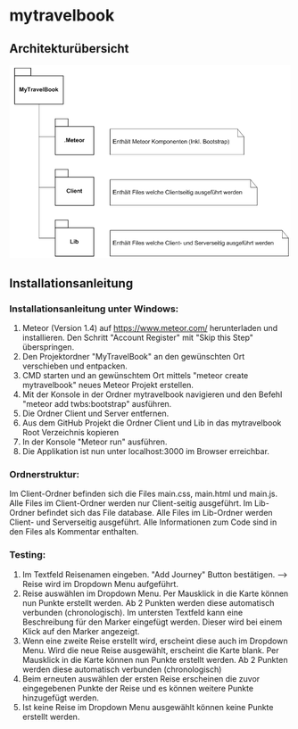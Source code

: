 # mytravelbook


## Architekturübersicht 

![Architektur](/_images/Architektur.PNG)

## Installationsanleitung
### Installationsanleitung unter Windows: 

1. Meteor (Version 1.4) auf https://www.meteor.com/ herunterladen und installieren.
Den Schritt "Account Register" mit "Skip this Step" überspringen.
2. Den Projektordner "MyTravelBook" an den gewünschten Ort verschieben und entpacken.
3. CMD starten und an gewünschtem Ort mittels "meteor create mytravelbook" neues Meteor Projekt erstellen.
4. Mit der Konsole in der Ordner mytravelbook navigieren und den Befehl "meteor add twbs:bootstrap" ausführen.
5. Die Ordner Client und Server entfernen.
6. Aus dem GitHub Projekt die Ordner Client und Lib in das mytravelbook Root Verzeichnis kopieren
4. In der Konsole "Meteor run" ausführen. 
5. Die Applikation ist nun unter localhost:3000 im Browser erreichbar.

### Ordnerstruktur:
Im Client-Ordner befinden sich die Files main.css, main.html und main.js. Alle Files im Client-Ordner werden nur Client-seitig ausgeführt.
Im Lib-Ordner befindet sich das File database. Alle Files im Lib-Ordner werden Client- und Serverseitig ausgeführt.
Alle Informationen zum Code sind in den Files als Kommentar enthalten.


### Testing:
1. Im Textfeld Reisenamen eingeben. "Add Journey" Button bestätigen. 
--> Reise wird im Dropdown Menu aufgeführt.
2. Reise auswählen im Dropdown Menu. Per Mausklick in die Karte können nun Punkte erstellt werden. Ab 2 Punkten werden diese 
automatisch verbunden (chronologisch). Im untersten Textfeld kann eine Beschreibung für den Marker eingefügt werden. Dieser wird bei einem Klick auf den Marker angezeigt.
3. Wenn eine zweite Reise erstellt wird, erscheint diese auch im Dropdown Menu. Wird die neue Reise ausgewählt, erscheint 
die Karte blank. Per Mausklick in die Karte können nun Punkte erstellt werden. Ab 2 Punkten werden diese 
automatisch verbunden (chronologisch)
4. Beim erneuten auswählen der ersten Reise erscheinen die zuvor eingegebenen Punkte der Reise und es können weitere Punkte hinzugefügt
werden.
5. Ist keine Reise im Dropdown Menu ausgewählt können keine Punkte erstellt werden.
